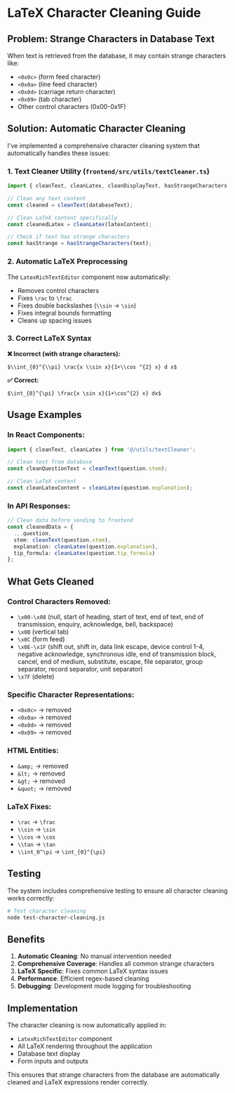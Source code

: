 # LaTeX Character Cleaning Guide

## Problem: Strange Characters in Database Text

When text is retrieved from the database, it may contain strange characters like:
- `<0x0c>` (form feed character)
- `<0x0a>` (line feed character) 
- `<0x0d>` (carriage return character)
- `<0x09>` (tab character)
- Other control characters (0x00-0x1F)

## Solution: Automatic Character Cleaning

I've implemented a comprehensive character cleaning system that automatically handles these issues:

### 1. **Text Cleaner Utility** (`frontend/src/utils/textCleaner.ts`)

```typescript
import { cleanText, cleanLatex, cleanDisplayText, hasStrangeCharacters } from '@/utils/textCleaner';

// Clean any text content
const cleaned = cleanText(databaseText);

// Clean LaTeX content specifically
const cleanedLatex = cleanLatex(latexContent);

// Check if text has strange characters
const hasStrange = hasStrangeCharacters(text);
```

### 2. **Automatic LaTeX Preprocessing**

The `LatexRichTextEditor` component now automatically:
- Removes control characters
- Fixes `\rac` to `\frac`
- Fixes double backslashes (`\\sin` → `\sin`)
- Fixes integral bounds formatting
- Cleans up spacing issues

### 3. **Correct LaTeX Syntax**

**❌ Incorrect (with strange characters):**
```
$\\int_{0}^{\\pi} \rac{x \\sin x}{1+\\cos ^{2} x} d x$
```

**✅ Correct:**
```
$\int_{0}^{\pi} \frac{x \sin x}{1+\cos^{2} x} dx$
```

## Usage Examples

### In React Components:
```typescript
import { cleanText, cleanLatex } from '@/utils/textCleaner';

// Clean text from database
const cleanQuestionText = cleanText(question.stem);

// Clean LaTeX content
const cleanLatexContent = cleanLatex(question.explanation);
```

### In API Responses:
```typescript
// Clean data before sending to frontend
const cleanedData = {
  ...question,
  stem: cleanText(question.stem),
  explanation: cleanLatex(question.explanation),
  tip_formula: cleanLatex(question.tip_formula)
};
```

## What Gets Cleaned

### Control Characters Removed:
- `\x00-\x08` (null, start of heading, start of text, end of text, end of transmission, enquiry, acknowledge, bell, backspace)
- `\x0B` (vertical tab)
- `\x0C` (form feed)
- `\x0E-\x1F` (shift out, shift in, data link escape, device control 1-4, negative acknowledge, synchronous idle, end of transmission block, cancel, end of medium, substitute, escape, file separator, group separator, record separator, unit separator)
- `\x7F` (delete)

### Specific Character Representations:
- `<0x0c>` → removed
- `<0x0a>` → removed  
- `<0x0d>` → removed
- `<0x09>` → removed

### HTML Entities:
- `&amp;` → removed
- `&lt;` → removed
- `&gt;` → removed
- `&quot;` → removed

### LaTeX Fixes:
- `\rac` → `\frac`
- `\\sin` → `\sin`
- `\\cos` → `\cos`
- `\\tan` → `\tan`
- `\\int_0^\pi` → `\int_{0}^{\pi}`

## Testing

The system includes comprehensive testing to ensure all character cleaning works correctly:

```bash
# Test character cleaning
node test-character-cleaning.js
```

## Benefits

1. **Automatic Cleaning**: No manual intervention needed
2. **Comprehensive Coverage**: Handles all common strange characters
3. **LaTeX Specific**: Fixes common LaTeX syntax issues
4. **Performance**: Efficient regex-based cleaning
5. **Debugging**: Development mode logging for troubleshooting

## Implementation

The character cleaning is now automatically applied in:
- `LatexRichTextEditor` component
- All LaTeX rendering throughout the application
- Database text display
- Form inputs and outputs

This ensures that strange characters from the database are automatically cleaned and LaTeX expressions render correctly.
